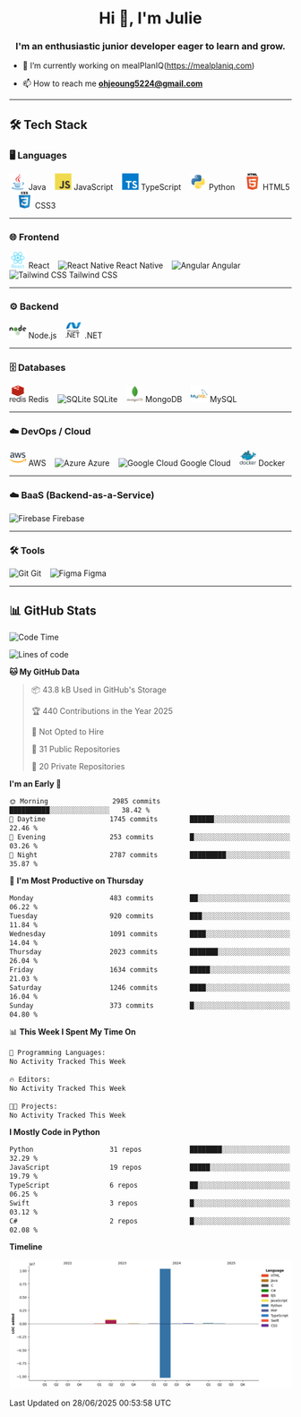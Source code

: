 <h1 align="center">Hi 👋, I'm Julie</h1>
<h3 align="center">I'm an enthusiastic junior developer eager to learn and grow.</h3>

- 🔭 I’m currently working on mealPlanIQ(https://mealplaniq.com)

- 📫 How to reach me **ohjeoung5224@gmail.com**

---

## 🛠 Tech Stack

### 🖥 Languages
<p align="left">
  <img src="https://raw.githubusercontent.com/devicons/devicon/master/icons/java/java-original.svg" alt="Java" width="30" height="30"/> Java &nbsp;&nbsp;
  <img src="https://raw.githubusercontent.com/devicons/devicon/master/icons/javascript/javascript-original.svg" alt="JavaScript" width="30" height="30"/> JavaScript &nbsp;&nbsp;
  <img src="https://raw.githubusercontent.com/devicons/devicon/master/icons/typescript/typescript-original.svg" alt="TypeScript" width="30" height="30"/> TypeScript &nbsp;&nbsp;
  <img src="https://raw.githubusercontent.com/devicons/devicon/master/icons/python/python-original.svg" alt="Python" width="30" height="30"/> Python &nbsp;&nbsp;
  <img src="https://raw.githubusercontent.com/devicons/devicon/master/icons/html5/html5-original-wordmark.svg" alt="HTML5" width="30" height="30"/> HTML5 &nbsp;&nbsp;
  <img src="https://raw.githubusercontent.com/devicons/devicon/master/icons/css3/css3-original-wordmark.svg" alt="CSS3" width="30" height="30"/> CSS3
</p>

---

### 🌐 Frontend
<p align="left">
  <img src="https://raw.githubusercontent.com/devicons/devicon/master/icons/react/react-original-wordmark.svg" alt="React" width="30" height="30"/> React &nbsp;&nbsp;
  <img src="https://reactnative.dev/img/header_logo.svg" alt="React Native" width="30" height="30"/> React Native &nbsp;&nbsp;
  <img src="https://angular.io/assets/images/logos/angular/angular.svg" alt="Angular" width="30" height="30"/> Angular &nbsp;&nbsp;
  <img src="https://www.vectorlogo.zone/logos/tailwindcss/tailwindcss-icon.svg" alt="Tailwind CSS" width="30" height="30"/> Tailwind CSS
</p>

---

### ⚙️ Backend
<p align="left">
  <img src="https://raw.githubusercontent.com/devicons/devicon/master/icons/nodejs/nodejs-original-wordmark.svg" alt="Node.js" width="30" height="30"/> Node.js &nbsp;&nbsp;
  <img src="https://raw.githubusercontent.com/devicons/devicon/master/icons/dot-net/dot-net-original-wordmark.svg" alt=".NET" width="30" height="30"/> .NET
</p>

---

### 🗄 Databases
<p align="left">
  <img src="https://raw.githubusercontent.com/devicons/devicon/master/icons/redis/redis-original-wordmark.svg" alt="Redis" width="30" height="30"/> Redis &nbsp;&nbsp;
  <img src="https://www.vectorlogo.zone/logos/sqlite/sqlite-icon.svg" alt="SQLite" width="30" height="30"/> SQLite &nbsp;&nbsp;
  <img src="https://raw.githubusercontent.com/devicons/devicon/master/icons/mongodb/mongodb-original-wordmark.svg" alt="MongoDB" width="30" height="30"/> MongoDB &nbsp;&nbsp;
  <img src="https://raw.githubusercontent.com/devicons/devicon/master/icons/mysql/mysql-original-wordmark.svg" alt="MySQL" width="30" height="30"/> MySQL
</p>

---

### ☁️ DevOps / Cloud
<p align="left">
  <img src="https://raw.githubusercontent.com/devicons/devicon/master/icons/amazonwebservices/amazonwebservices-original-wordmark.svg" alt="AWS" width="30" height="30"/> AWS &nbsp;&nbsp;
  <img src="https://www.vectorlogo.zone/logos/microsoft_azure/microsoft_azure-icon.svg" alt="Azure" width="30" height="30"/> Azure &nbsp;&nbsp;
  <img src="https://www.vectorlogo.zone/logos/google_cloud/google_cloud-icon.svg" alt="Google Cloud" width="30" height="30"/> Google Cloud &nbsp;&nbsp;
  <img src="https://raw.githubusercontent.com/devicons/devicon/master/icons/docker/docker-original-wordmark.svg" alt="Docker" width="30" height="30"/> Docker
</p>

---

### ☁️ BaaS (Backend-as-a-Service)
<p align="left">
  <img src="https://www.vectorlogo.zone/logos/firebase/firebase-icon.svg" alt="Firebase" width="30" height="30"/> Firebase
</p>

---

### 🛠 Tools
<p align="left">
  <img src="https://www.vectorlogo.zone/logos/git-scm/git-scm-icon.svg" alt="Git" width="30" height="30"/> Git &nbsp;&nbsp;
  <img src="https://www.vectorlogo.zone/logos/figma/figma-icon.svg" alt="Figma" width="30" height="30"/> Figma
</p>

---

## 📊 GitHub Stats
<!--START_SECTION:waka-->
![Code Time](http://img.shields.io/badge/Code%20Time-0%20secs-blue)

![Lines of code](https://img.shields.io/badge/From%20Hello%20World%20I%27ve%20Written-11.4%20million%20lines%20of%20code-blue)

**🐱 My GitHub Data** 

> 📦 43.8 kB Used in GitHub's Storage 
 > 
> 🏆 440 Contributions in the Year 2025
 > 
> 🚫 Not Opted to Hire
 > 
> 📜 31 Public Repositories 
 > 
> 🔑 20 Private Repositories 
 > 
**I'm an Early 🐤** 

```text
🌞 Morning                2985 commits        ██████████░░░░░░░░░░░░░░░   38.42 % 
🌆 Daytime                1745 commits        ██████░░░░░░░░░░░░░░░░░░░   22.46 % 
🌃 Evening                253 commits         █░░░░░░░░░░░░░░░░░░░░░░░░   03.26 % 
🌙 Night                  2787 commits        █████████░░░░░░░░░░░░░░░░   35.87 % 
```
📅 **I'm Most Productive on Thursday** 

```text
Monday                   483 commits         ██░░░░░░░░░░░░░░░░░░░░░░░   06.22 % 
Tuesday                  920 commits         ███░░░░░░░░░░░░░░░░░░░░░░   11.84 % 
Wednesday                1091 commits        ████░░░░░░░░░░░░░░░░░░░░░   14.04 % 
Thursday                 2023 commits        ███████░░░░░░░░░░░░░░░░░░   26.04 % 
Friday                   1634 commits        █████░░░░░░░░░░░░░░░░░░░░   21.03 % 
Saturday                 1246 commits        ████░░░░░░░░░░░░░░░░░░░░░   16.04 % 
Sunday                   373 commits         █░░░░░░░░░░░░░░░░░░░░░░░░   04.80 % 
```


📊 **This Week I Spent My Time On** 

```text
💬 Programming Languages: 
No Activity Tracked This Week

🔥 Editors: 
No Activity Tracked This Week

🐱‍💻 Projects: 
No Activity Tracked This Week
```

**I Mostly Code in Python** 

```text
Python                   31 repos            ████████░░░░░░░░░░░░░░░░░   32.29 % 
JavaScript               19 repos            █████░░░░░░░░░░░░░░░░░░░░   19.79 % 
TypeScript               6 repos             ██░░░░░░░░░░░░░░░░░░░░░░░   06.25 % 
Swift                    3 repos             █░░░░░░░░░░░░░░░░░░░░░░░░   03.12 % 
C#                       2 repos             █░░░░░░░░░░░░░░░░░░░░░░░░   02.08 % 
```



**Timeline**

![Lines of Code chart](https://raw.githubusercontent.com/OJeun/OJeun/main/assets/bar_graph.png)


 Last Updated on 28/06/2025 00:53:58 UTC
<!--END_SECTION:waka-->



